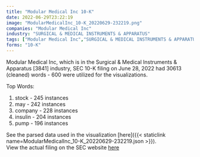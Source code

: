 ```yaml
---
title: "Modular Medical Inc 10-K"
date: 2022-06-29T23:22:19
image: "ModularMedicalInc_10-K_20220629-232219.png"
companies: "Modular Medical Inc"
industry: "SURGICAL & MEDICAL INSTRUMENTS & APPARATUS"
tags: ["Modular Medical Inc","SURGICAL & MEDICAL INSTRUMENTS & APPARATUS","06-28-2022","10-K"]
forms: "10-K"
---
```

Modular Medical Inc, which is in the Surgical & Medical Instruments & Apparatus [3841] industry, SEC 10-K filing on June 28, 2022 had 30613 (cleaned) words - 600 were utilized for the visualizations.

Top Words:
1. stock - 245 instances
2. may - 242 instances
3. company - 228 instances
4. insulin - 204 instances
5. pump - 196 instances


See the parsed data used in the visualization [here]({{< staticlink name=ModularMedicalInc_10-K_20220629-232219.json >}}).  
View the actual filing on the SEC website [here](https://www.sec.gov/Archives/edgar/data/1074871/0001019056-22-000478.txt)